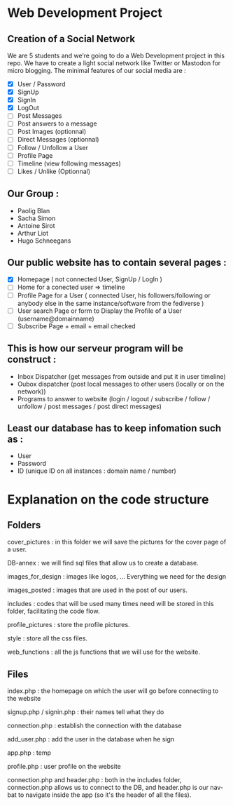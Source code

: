 # Web Development Project

## Creation of a Social Network

We are 5 students and we’re going to do a Web Development project in this repo. We have to create a light social network like Twitter or Mastodon for micro blogging. The minimal features of our social media are :

- [x] User / Password
- [x] SignUp
- [x] SignIn
- [x] LogOut
- [ ] Post Messages
- [ ] Post answers to a message
- [ ] Post Images (optionnal)
- [ ] Direct Messages (optionnal)
- [ ] Follow / Unfollow a User
- [ ] Profile Page
- [ ] Timeline (view following messages)
- [ ] Likes / Unlike (Optionnal)

## Our Group :

- Paolig Blan
- Sacha Simon
- Antoine Sirot
- Arthur Liot
- Hugo Schneegans

## Our public website has to contain several pages :

- [x] Homepage ( not connected User, SignUp / LogIn )
- [ ] Home for a conected user ⇒ timeline
- [ ] Profile Page for a User ( connected User, his followers/following or anybody else in the same instance/software from the fediverse )
- [ ] User search Page or form to Display the Profile of a User (username@domainname)
- [ ] Subscribe Page + email + email checked

## This is how our serveur program will be construct :

- Inbox Dispatcher (get messages from outside and put it in user timeline)
- Oubox dispatcher (post local messages to other users (locally or on the network))
- Programs to answer to website (login / logout / subscribe / follow / unfollow / post messages / post direct messages)

## Least our database has to keep infomation such as :

- User
- Password
- ID (unique ID on all instances : domain name / number)

# Explanation on the code structure

## Folders

cover_pictures : in this folder we will save the pictures for the cover page of a user.

DB-annex : we will find sql files that allow us to create a database.

images_for_design : images like logos, ... Everything we need for the design

images_posted : images that are used in the post of our users.

includes : codes that will be used many times need will be stored in this folder, facilitating the code flow.

profile_pictures : store the profile pictures.

style : store all the css files.

web_functions : all the js functions that we will use for the website.

## Files

index.php : the homepage on which the user will go before connecting to the website

signup.php / signin.php : their names tell what they do

connection.php : establish the connection with the database

add_user.php : add the user in the database when he sign

app.php : temp

profile.php : user profile on the website

connection.php and header.php : both in the includes folder, connection.php allows us to connect to the DB, and header.php is our nav-bat to navigate inside the app (so it's the header of all the files).
